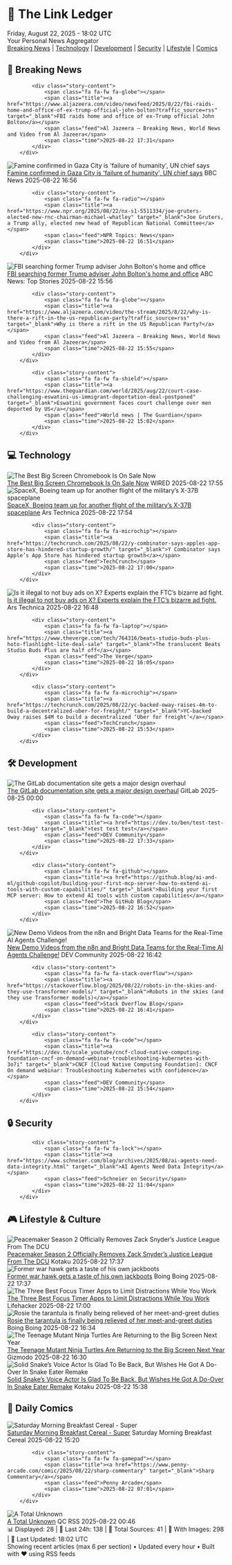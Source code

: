<!-- Processing 54 RSS feeds at 2025-08-22 18:01:51 UTC -->
<!-- Processing: Saturday Morning Breakfast Cereal -->
<!-- Processing: Poorly Drawn Lines -->
<!-- Processing: Garfield -->
<!-- Processing: Cyanide & Happiness -->
<!-- Processing: BBC World News -->
<!-- Processing: Al Jazeera Breaking News -->
<!-- Processing: Reuters Top News -->
<!-- Processing: Associated Press Breaking -->
<!-- Processing: NBC News Breaking -->
<!-- Processing: Sky News World -->
<!-- Processing: The Verge -->
<!-- Processing: Ars Technica -->
<!-- Processing: O'Reilly Radar -->
<!-- Processing: WIRED -->
<!-- Processing: Lobsters Python -->
<!-- Processing: Dev.to -->
<!-- Processing: StackOverflow Blog -->
<!-- Processing: GitLab Blog -->
<!-- Processing: InfoQ -->
<!-- Processing: Martin Fowler -->
<!-- Processing: Coding Horror -->
<!-- Processing: Lifehacker -->
<!-- Processing: Kotaku -->
<!-- Processing: Boing Boing -->
<!-- Processing: Krebs on Security -->
<!-- Processing: Schneier on Security -->
<!-- Generated 9 new posts out of 26 feeds processed -->
<div class="newspaper-header">
    <h1 class="newspaper-title">📰 The Link Ledger</h1>
    <div class="newspaper-date">Friday, August 22, 2025 - 18:02 UTC</div>
    <div class="newspaper-subtitle">Your Personal News Aggregator</div>
</div>

<div class="newspaper-nav">
    <a href="#breaking">Breaking News</a> |
    <a href="#tech">Technology</a> |
    <a href="#dev">Development</a> |
    <a href="#security">Security</a> |
    <a href="#lifestyle">Lifestyle</a> |
    <a href="#webcomics">Comics</a>
</div>

<div class="news-section breaking-news" id="breaking">
<h2 class="section-header">🚨 Breaking News</h2>
<div class="stories-container">
<div class="story">
            
            <div class="story-content">
                <span class="fa fa-fw fa-globe"></span>
                <span class="title"><a href="https://www.aljazeera.com/video/newsfeed/2025/8/22/fbi-raids-home-and-office-of-ex-trump-official-john-bolton?traffic_source=rss" target="_blank">FBI raids home and office of ex-Trump official John Bolton</a></span>
                <span class="feed">Al Jazeera – Breaking News, World News and Video from Al Jazeera</span>
                <span class="time">2025-08-22 17:31</span>
            </div>
        </div>
<div class="story">
            <img src="https://ichef.bbci.co.uk/ace/standard/240/cpsprodpb/4735/live/b138f6a0-7f35-11f0-b7ed-0b17109072b5.jpg" alt="Famine confirmed in Gaza City is &#x27;failure of humanity&#x27;, UN chief says" class="story-image" loading="lazy" onerror="this.style.display='none'">
            <div class="story-content">
                <span class="fa fa-fw fa-earth-americas"></span>
                <span class="title"><a href="https://www.bbc.com/news/articles/c05ed5rgld3o?at_medium=RSS&at_campaign=rss" target="_blank">Famine confirmed in Gaza City is &#x27;failure of humanity&#x27;, UN chief says</a></span>
                <span class="feed">BBC News</span>
                <span class="time">2025-08-22 16:56</span>
            </div>
        </div>
<div class="story">
            
            <div class="story-content">
                <span class="fa fa-fw fa-radio"></span>
                <span class="title"><a href="https://www.npr.org/2025/08/22/nx-s1-5511334/joe-gruters-elected-new-rnc-chairman-michael-whatley" target="_blank">Joe Gruters, a Trump ally, elected new head of Republican National Committee</a></span>
                <span class="feed">NPR Topics: News</span>
                <span class="time">2025-08-22 16:51</span>
            </div>
        </div>
<div class="story">
            <img src="https://s.abcnews.com/images/US/john-bolton-11-gty-gmh-250822_1755868509912_hpMain_4x3t_384.jpg" alt="FBI searching former Trump adviser John Bolton&#x27;s home and office" class="story-image" loading="lazy" onerror="this.style.display='none'">
            <div class="story-content">
                <span class="fa fa-fw fa-tv"></span>
                <span class="title"><a href="https://abcnews.go.com/US/fbi-searching-john-boltons-home-sources/story?id=124874729" target="_blank">FBI searching former Trump adviser John Bolton&#x27;s home and office</a></span>
                <span class="feed">ABC News: Top Stories</span>
                <span class="time">2025-08-22 15:56</span>
            </div>
        </div>
<div class="story">
            
            <div class="story-content">
                <span class="fa fa-fw fa-globe"></span>
                <span class="title"><a href="https://www.aljazeera.com/video/the-stream/2025/8/22/why-is-there-a-rift-in-the-us-republican-party?traffic_source=rss" target="_blank">Why is there a rift in the US Republican Party?</a></span>
                <span class="feed">Al Jazeera – Breaking News, World News and Video from Al Jazeera</span>
                <span class="time">2025-08-22 15:55</span>
            </div>
        </div>
<div class="story">
            
            <div class="story-content">
                <span class="fa fa-fw fa-shield"></span>
                <span class="title"><a href="https://www.theguardian.com/world/2025/aug/22/court-case-challenging-eswatini-us-immigrant-deportation-deal-postponed" target="_blank">Eswatini government faces court challenge over men deported by US</a></span>
                <span class="feed">World news | The Guardian</span>
                <span class="time">2025-08-22 15:02</span>
            </div>
        </div>
</div>
</div>
<div class="news-section tech-news" id="tech">
<h2 class="section-header">💻 Technology</h2>
<div class="stories-container">
<div class="story">
            <img src="https://media.wired.com/photos/686300b641c00b9b16cba26f/master/pass/Asus%20Chromebook%20CX15%20Luke%20Larsen.png" alt="The Best Big Screen Chromebook Is On Sale Now" class="story-image" loading="lazy" onerror="this.style.display='none'">
            <div class="story-content">
                <span class="fa fa-fw fa-bolt"></span>
                <span class="title"><a href="https://www.wired.com/story/acer-cx15-deal/" target="_blank">The Best Big Screen Chromebook Is On Sale Now</a></span>
                <span class="feed">WIRED</span>
                <span class="time">2025-08-22 17:55</span>
            </div>
        </div>
<div class="story">
            <img src="https://cdn.arstechnica.net/wp-content/uploads/2025/08/f9_otv8_launch1-500x500.jpg" alt="SpaceX, Boeing team up for another flight of the military’s X-37B spaceplane" class="story-image" loading="lazy" onerror="this.style.display='none'">
            <div class="story-content">
                <span class="fa fa-fw fa-cog"></span>
                <span class="title"><a href="https://arstechnica.com/space/2025/08/spacex-boeing-team-up-for-another-flight-of-the-militarys-x-37b-spaceplane/" target="_blank">SpaceX, Boeing team up for another flight of the military’s X-37B spaceplane</a></span>
                <span class="feed">Ars Technica</span>
                <span class="time">2025-08-22 17:54</span>
            </div>
        </div>
<div class="story">
            
            <div class="story-content">
                <span class="fa fa-fw fa-microchip"></span>
                <span class="title"><a href="https://techcrunch.com/2025/08/22/y-combinator-says-apples-app-store-has-hindered-startup-growth/" target="_blank">Y Combinator says Apple’s App Store has hindered startup growth</a></span>
                <span class="feed">TechCrunch</span>
                <span class="time">2025-08-22 17:00</span>
            </div>
        </div>
<div class="story">
            <img src="https://cdn.arstechnica.net/wp-content/uploads/2025/08/detergent-scared-of-x-500x500-1755877959.jpg" alt="Is it illegal to not buy ads on X? Experts explain the FTC’s bizarre ad fight." class="story-image" loading="lazy" onerror="this.style.display='none'">
            <div class="story-content">
                <span class="fa fa-fw fa-cog"></span>
                <span class="title"><a href="https://arstechnica.com/tech-policy/2025/08/is-it-illegal-to-not-buy-ads-on-x-experts-explain-the-ftcs-bizarre-ad-fight/" target="_blank">Is it illegal to not buy ads on X? Experts explain the FTC’s bizarre ad fight.</a></span>
                <span class="feed">Ars Technica</span>
                <span class="time">2025-08-22 16:48</span>
            </div>
        </div>
<div class="story">
            
            <div class="story-content">
                <span class="fa fa-fw fa-laptop"></span>
                <span class="title"><a href="https://www.theverge.com/tech/764316/beats-studio-buds-plus-hoto-flashlight-lite-deal-sale" target="_blank">The translucent Beats Studio Buds Plus are half off</a></span>
                <span class="feed">The Verge</span>
                <span class="time">2025-08-22 16:05</span>
            </div>
        </div>
<div class="story">
            
            <div class="story-content">
                <span class="fa fa-fw fa-microchip"></span>
                <span class="title"><a href="https://techcrunch.com/2025/08/22/yc-backed-oway-raises-4m-to-build-a-decentralized-uber-for-freight/" target="_blank">YC-backed Oway raises $4M to build a decentralized ‘Uber for freight’</a></span>
                <span class="feed">TechCrunch</span>
                <span class="time">2025-08-22 15:53</span>
            </div>
        </div>
</div>
</div>
<div class="news-section dev-news" id="dev">
<h2 class="section-header">🛠️ Development</h2>
<div class="stories-container">
<div class="story">
            <img src="https://res.cloudinary.com/about-gitlab-com/image/upload/v1755617168/gz45eaygeb0nizf1kwyu.png" alt="The GitLab documentation site gets a major design overhaul" class="story-image" loading="lazy" onerror="this.style.display='none'">
            <div class="story-content">
                <span class="fa fa-fw fa-gitlab"></span>
                <span class="title"><a href="https://about.gitlab.com/blog/blog-post-slug/" target="_blank">The GitLab documentation site gets a major design overhaul</a></span>
                <span class="feed">GitLab</span>
                <span class="time">2025-08-25 00:00</span>
            </div>
        </div>
<div class="story">
            
            <div class="story-content">
                <span class="fa fa-fw fa-code"></span>
                <span class="title"><a href="https://dev.to/ben/test-test-test-3dag" target="_blank">test test test</a></span>
                <span class="feed">DEV Community</span>
                <span class="time">2025-08-22 17:33</span>
            </div>
        </div>
<div class="story">
            
            <div class="story-content">
                <span class="fa fa-fw fa-github"></span>
                <span class="title"><a href="https://github.blog/ai-and-ml/github-copilot/building-your-first-mcp-server-how-to-extend-ai-tools-with-custom-capabilities/" target="_blank">Building your first MCP server: How to extend AI tools with custom capabilities</a></span>
                <span class="feed">The GitHub Blog</span>
                <span class="time">2025-08-22 16:52</span>
            </div>
        </div>
<div class="story">
            <img src="https://media2.dev.to/dynamic/image/width=800%2Cheight=%2Cfit=scale-down%2Cgravity=auto%2Cformat=auto/https%3A%2F%2Fdev-to-uploads.s3.amazonaws.com%2Fuploads%2Forganization%2Fprofile_image%2F1%2Fd908a186-5651-4a5a-9f76-15200bc6801f.jpg" alt="New Demo Videos from the n8n and Bright Data Teams for the Real-Time AI Agents Challenge!" class="story-image" loading="lazy" onerror="this.style.display='none'">
            <div class="story-content">
                <span class="fa fa-fw fa-code"></span>
                <span class="title"><a href="https://dev.to/devteam/new-demo-videos-from-the-n8n-and-bright-data-teams-for-the-real-time-ai-agents-challenge-3of3" target="_blank">New Demo Videos from the n8n and Bright Data Teams for the Real-Time AI Agents Challenge!</a></span>
                <span class="feed">DEV Community</span>
                <span class="time">2025-08-22 16:42</span>
            </div>
        </div>
<div class="story">
            
            <div class="story-content">
                <span class="fa fa-fw fa-stack-overflow"></span>
                <span class="title"><a href="https://stackoverflow.blog/2025/08/22/robots-in-the-skies-and-they-use-transformer-models/" target="_blank">Robots in the skies (and they use Transformer models)</a></span>
                <span class="feed">Stack Overflow Blog</span>
                <span class="time">2025-08-22 16:41</span>
            </div>
        </div>
<div class="story">
            
            <div class="story-content">
                <span class="fa fa-fw fa-code"></span>
                <span class="title"><a href="https://dev.to/scale_youtube/cncf-cloud-native-computing-foundation-cncf-on-demand-webinar-troubleshooting-kubernetes-with-3o7i" target="_blank">CNCF [Cloud Native Computing Foundation]: CNCF On demand webinar: Troubleshooting Kubernetes with confidence</a></span>
                <span class="feed">DEV Community</span>
                <span class="time">2025-08-22 15:54</span>
            </div>
        </div>
</div>
</div>
<div class="news-section security-news" id="security">
<h2 class="section-header">🔒 Security</h2>
<div class="stories-container">
<div class="story">
            
            <div class="story-content">
                <span class="fa fa-fw fa-lock"></span>
                <span class="title"><a href="https://www.schneier.com/blog/archives/2025/08/ai-agents-need-data-integrity.html" target="_blank">AI Agents Need Data Integrity</a></span>
                <span class="feed">Schneier on Security</span>
                <span class="time">2025-08-22 11:04</span>
            </div>
        </div>
</div>
</div>
<div class="news-section lifestyle-news" id="lifestyle">
<h2 class="section-header">🎮 Lifestyle & Culture</h2>
<div class="stories-container">
<div class="story">
            <img src="https://kotaku.com/app/uploads/2025/08/5wR8sPpyBr5ezBTdMgsGi6.jpg" alt="Peacemaker Season 2 Officially Removes Zack Snyder’s Justice League From The DCU" class="story-image" loading="lazy" onerror="this.style.display='none'">
            <div class="story-content">
                <span class="fa fa-fw fa-gamepad"></span>
                <span class="title"><a href="https://kotaku.com/peacemaker-season-2-justice-league-gang-scene-reshoot-2000619550" target="_blank">Peacemaker Season 2 Officially Removes Zack Snyder’s Justice League From The DCU</a></span>
                <span class="feed">Kotaku</span>
                <span class="time">2025-08-22 17:37</span>
            </div>
        </div>
<div class="story">
            <img src="https://i0.wp.com/boingboing.net/wp-content/uploads/2018/03/bolton.jpg?fit=1499%2C903&amp;quality=60&amp;ssl=1" alt="Former war hawk gets a taste of his own jackboots" class="story-image" loading="lazy" onerror="this.style.display='none'">
            <div class="story-content">
                <span class="fa fa-fw fa-arrow-right"></span>
                <span class="title"><a href="https://boingboing.net/2025/08/22/former-war-hawk-gets-a-taste-of-his-own-jackboots.html" target="_blank">Former war hawk gets a taste of his own jackboots</a></span>
                <span class="feed">Boing Boing</span>
                <span class="time">2025-08-22 17:37</span>
            </div>
        </div>
<div class="story">
            <img src="https://lifehacker.com/imagery/articles/01K398K7H6Q888WJVM8W9ZFA5M/hero-image.png" alt="The Three Best Focus Timer Apps to Limit Distractions While You Work" class="story-image" loading="lazy" onerror="this.style.display='none'">
            <div class="story-content">
                <span class="fa fa-fw fa-life-ring"></span>
                <span class="title"><a href="https://lifehacker.com/tech/best-focus-timer-apps?utm_medium=RSS" target="_blank">The Three Best Focus Timer Apps to Limit Distractions While You Work</a></span>
                <span class="feed">Lifehacker</span>
                <span class="time">2025-08-22 17:00</span>
            </div>
        </div>
<div class="story">
            <img src="https://i0.wp.com/boingboing.net/wp-content/uploads/2024/06/shutterstock_1017125719-scaled.jpg?fit=2560%2C1707&amp;quality=60&amp;ssl=1" alt="Rosie the tarantula is finally being relieved of her meet-and-greet duties" class="story-image" loading="lazy" onerror="this.style.display='none'">
            <div class="story-content">
                <span class="fa fa-fw fa-arrow-right"></span>
                <span class="title"><a href="https://boingboing.net/2025/08/22/rosie-the-tarantula-is-finally-being-relieved-of-her-meet-and-greet-duties.html" target="_blank">Rosie the tarantula is finally being relieved of her meet-and-greet duties</a></span>
                <span class="feed">Boing Boing</span>
                <span class="time">2025-08-22 16:34</span>
            </div>
        </div>
<div class="story">
            <img src="https://gizmodo.com/app/uploads/2025/08/Ninja-Turtles-2-Secret-of-the-Ooze.jpg" alt="The Teenage Mutant Ninja Turtles Are Returning to the Big Screen Next Year" class="story-image" loading="lazy" onerror="this.style.display='none'">
            <div class="story-content">
                <span class="fa fa-fw fa-computer"></span>
                <span class="title"><a href="https://gizmodo.com/tmnt-2-secret-of-the-ooze-screenings-release-date-2000646859" target="_blank">The Teenage Mutant Ninja Turtles Are Returning to the Big Screen Next Year</a></span>
                <span class="feed">Gizmodo</span>
                <span class="time">2025-08-22 16:30</span>
            </div>
        </div>
<div class="story">
            <img src="https://kotaku.com/app/uploads/2025/08/snakeactionshot3.jpg" alt="Solid Snake’s Voice Actor Is Glad To Be Back, But Wishes He Got A Do-Over In Snake Eater Remake" class="story-image" loading="lazy" onerror="this.style.display='none'">
            <div class="story-content">
                <span class="fa fa-fw fa-gamepad"></span>
                <span class="title"><a href="https://kotaku.com/metal-gear-solid-delta-snake-eater-david-hayter-voice-2000619544" target="_blank">Solid Snake’s Voice Actor Is Glad To Be Back, But Wishes He Got A Do-Over In Snake Eater Remake</a></span>
                <span class="feed">Kotaku</span>
                <span class="time">2025-08-22 15:38</span>
            </div>
        </div>
</div>
</div>
<div class="news-section webcomics-section" id="webcomics">
<h2 class="section-header">🎨 Daily Comics</h2>
<div class="stories-container">
<div class="story">
            <img src="https://www.smbc-comics.com/comics/1755733914-20250822.png" alt="Saturday Morning Breakfast Cereal - Super" class="story-image" loading="lazy" onerror="this.style.display='none'">
            <div class="story-content">
                <span class="fa fa-fw fa-smile"></span>
                <span class="title"><a href="https://www.smbc-comics.com/comic/super" target="_blank">Saturday Morning Breakfast Cereal - Super</a></span>
                <span class="feed">Saturday Morning Breakfast Cereal</span>
                <span class="time">2025-08-22 15:20</span>
            </div>
        </div>
<div class="story">
            
            <div class="story-content">
                <span class="fa fa-fw fa-gamepad"></span>
                <span class="title"><a href="https://www.penny-arcade.com/comic/2025/08/22/sharp-commentary" target="_blank">Sharp Commentary</a></span>
                <span class="feed">Penny Arcade</span>
                <span class="time">2025-08-22 07:01</span>
            </div>
        </div>
<div class="story">
            <img src="http://www.questionablecontent.net/comics/5641.png" alt="A Total Unknown" class="story-image" loading="lazy" onerror="this.style.display='none'">
            <div class="story-content">
                <span class="fa fa-fw fa-music"></span>
                <span class="title"><a href="http://questionablecontent.net/view.php?comic=5641" target="_blank">A Total Unknown</a></span>
                <span class="feed">QC RSS</span>
                <span class="time">2025-08-22 00:46</span>
            </div>
        </div>
</div>
</div>

<div class="newspaper-footer">
    <div class="stats">
        📊 Displayed: 28 | 📅 Last 24h: 138 | 📡 Total Sources: 41 | 📸 With Images: 298 |
        🔄 Last Updated: 18:02 UTC
    </div>
    <div class="footer-note">
        Showing recent articles (max 6 per section) • Updated every hour • Built with ❤️ using RSS feeds
    </div>
</div>
